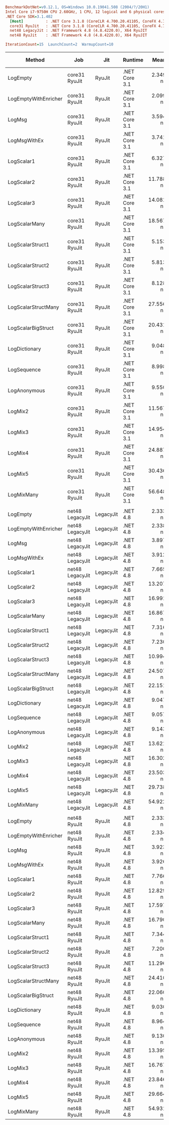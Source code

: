 ``` ini

BenchmarkDotNet=v0.12.1, OS=Windows 10.0.19041.508 (2004/?/20H1)
Intel Core i7-9750H CPU 2.60GHz, 1 CPU, 12 logical and 6 physical cores
.NET Core SDK=3.1.402
  [Host]          : .NET Core 3.1.8 (CoreCLR 4.700.20.41105, CoreFX 4.700.20.41903), X64 RyuJIT
  core31 RyuJit   : .NET Core 3.1.8 (CoreCLR 4.700.20.41105, CoreFX 4.700.20.41903), X64 RyuJIT
  net48 LegacyJit : .NET Framework 4.8 (4.8.4220.0), X64 RyuJIT
  net48 RyuJit    : .NET Framework 4.8 (4.8.4220.0), X64 RyuJIT

IterationCount=15  LaunchCount=2  WarmupCount=10  

```
|               Method |             Job |       Jit |       Runtime |      Mean |     Error |    StdDev |    Median | Ratio | RatioSD |  Gen 0 | Gen 1 | Gen 2 | Allocated |
|--------------------- |---------------- |---------- |-------------- |----------:|----------:|----------:|----------:|------:|--------:|-------:|------:|------:|----------:|
|             LogEmpty |   core31 RyuJit |    RyuJit | .NET Core 3.1 |  2.349 ns | 0.1864 ns | 0.2733 ns |  2.569 ns |  1.00 |    0.00 |      - |     - |     - |         - |
| LogEmptyWithEnricher |   core31 RyuJit |    RyuJit | .NET Core 3.1 |  2.099 ns | 0.0052 ns | 0.0075 ns |  2.099 ns |  0.91 |    0.11 |      - |     - |     - |         - |
|               LogMsg |   core31 RyuJit |    RyuJit | .NET Core 3.1 |  3.594 ns | 0.0378 ns | 0.0565 ns |  3.597 ns |  1.55 |    0.20 |      - |     - |     - |         - |
|         LogMsgWithEx |   core31 RyuJit |    RyuJit | .NET Core 3.1 |  3.741 ns | 0.1985 ns | 0.2971 ns |  3.732 ns |  1.60 |    0.08 |      - |     - |     - |         - |
|           LogScalar1 |   core31 RyuJit |    RyuJit | .NET Core 3.1 |  6.327 ns | 0.0253 ns | 0.0378 ns |  6.334 ns |  2.73 |    0.33 |      - |     - |     - |         - |
|           LogScalar2 |   core31 RyuJit |    RyuJit | .NET Core 3.1 | 11.788 ns | 0.2457 ns | 0.3677 ns | 11.616 ns |  5.06 |    0.48 |      - |     - |     - |         - |
|           LogScalar3 |   core31 RyuJit |    RyuJit | .NET Core 3.1 | 14.081 ns | 0.0524 ns | 0.0784 ns | 14.098 ns |  6.07 |    0.70 |      - |     - |     - |         - |
|        LogScalarMany |   core31 RyuJit |    RyuJit | .NET Core 3.1 | 18.567 ns | 0.1699 ns | 0.2544 ns | 18.491 ns |  8.02 |    0.99 | 0.0089 |     - |     - |      56 B |
|     LogScalarStruct1 |   core31 RyuJit |    RyuJit | .NET Core 3.1 |  5.153 ns | 0.1342 ns | 0.2009 ns |  5.079 ns |  2.23 |    0.34 |      - |     - |     - |         - |
|     LogScalarStruct2 |   core31 RyuJit |    RyuJit | .NET Core 3.1 |  5.813 ns | 0.2831 ns | 0.4238 ns |  5.825 ns |  2.53 |    0.47 |      - |     - |     - |         - |
|     LogScalarStruct3 |   core31 RyuJit |    RyuJit | .NET Core 3.1 |  8.128 ns | 0.0410 ns | 0.0587 ns |  8.130 ns |  3.52 |    0.41 |      - |     - |     - |         - |
|  LogScalarStructMany |   core31 RyuJit |    RyuJit | .NET Core 3.1 | 27.556 ns | 0.1461 ns | 0.2187 ns | 27.597 ns | 11.88 |    1.36 | 0.0242 |     - |     - |     152 B |
|   LogScalarBigStruct |   core31 RyuJit |    RyuJit | .NET Core 3.1 | 20.431 ns | 0.2490 ns | 0.3727 ns | 20.447 ns |  8.79 |    0.89 |      - |     - |     - |         - |
|        LogDictionary |   core31 RyuJit |    RyuJit | .NET Core 3.1 |  9.048 ns | 0.0836 ns | 0.1116 ns |  9.096 ns |  3.97 |    0.50 | 0.0051 |     - |     - |      32 B |
|          LogSequence |   core31 RyuJit |    RyuJit | .NET Core 3.1 |  8.998 ns | 0.1019 ns | 0.1494 ns |  9.051 ns |  3.88 |    0.40 | 0.0051 |     - |     - |      32 B |
|         LogAnonymous |   core31 RyuJit |    RyuJit | .NET Core 3.1 |  9.550 ns | 0.5227 ns | 0.7662 ns |  9.013 ns |  4.09 |    0.26 | 0.0051 |     - |     - |      32 B |
|              LogMix2 |   core31 RyuJit |    RyuJit | .NET Core 3.1 | 11.567 ns | 0.4681 ns | 0.6563 ns | 12.092 ns |  5.06 |    0.85 |      - |     - |     - |         - |
|              LogMix3 |   core31 RyuJit |    RyuJit | .NET Core 3.1 | 14.954 ns | 0.7463 ns | 1.0939 ns | 14.149 ns |  6.41 |    0.47 |      - |     - |     - |         - |
|              LogMix4 |   core31 RyuJit |    RyuJit | .NET Core 3.1 | 24.887 ns | 0.0550 ns | 0.0788 ns | 24.893 ns | 10.78 |    1.25 | 0.0217 |     - |     - |     136 B |
|              LogMix5 |   core31 RyuJit |    RyuJit | .NET Core 3.1 | 30.436 ns | 0.1205 ns | 0.1767 ns | 30.394 ns | 13.13 |    1.58 | 0.0268 |     - |     - |     168 B |
|           LogMixMany |   core31 RyuJit |    RyuJit | .NET Core 3.1 | 56.648 ns | 0.1550 ns | 0.2320 ns | 56.597 ns | 24.44 |    2.89 | 0.0446 |     - |     - |     280 B |
|                      |                 |           |               |           |           |           |           |       |         |        |       |       |           |
|             LogEmpty | net48 LegacyJit | LegacyJit |      .NET 4.8 |  2.333 ns | 0.0158 ns | 0.0237 ns |  2.331 ns |  1.00 |    0.00 |      - |     - |     - |         - |
| LogEmptyWithEnricher | net48 LegacyJit | LegacyJit |      .NET 4.8 |  2.338 ns | 0.0225 ns | 0.0315 ns |  2.336 ns |  1.00 |    0.02 |      - |     - |     - |         - |
|               LogMsg | net48 LegacyJit | LegacyJit |      .NET 4.8 |  3.897 ns | 0.0166 ns | 0.0249 ns |  3.901 ns |  1.67 |    0.02 |      - |     - |     - |         - |
|         LogMsgWithEx | net48 LegacyJit | LegacyJit |      .NET 4.8 |  3.912 ns | 0.0185 ns | 0.0271 ns |  3.914 ns |  1.68 |    0.02 |      - |     - |     - |         - |
|           LogScalar1 | net48 LegacyJit | LegacyJit |      .NET 4.8 |  7.665 ns | 0.0281 ns | 0.0403 ns |  7.668 ns |  3.29 |    0.03 |      - |     - |     - |         - |
|           LogScalar2 | net48 LegacyJit | LegacyJit |      .NET 4.8 | 13.207 ns | 0.2719 ns | 0.3899 ns | 12.910 ns |  5.66 |    0.18 |      - |     - |     - |         - |
|           LogScalar3 | net48 LegacyJit | LegacyJit |      .NET 4.8 | 16.991 ns | 0.2921 ns | 0.4373 ns | 16.957 ns |  7.28 |    0.21 |      - |     - |     - |         - |
|        LogScalarMany | net48 LegacyJit | LegacyJit |      .NET 4.8 | 16.867 ns | 0.0650 ns | 0.0911 ns | 16.850 ns |  7.23 |    0.09 | 0.0089 |     - |     - |      56 B |
|     LogScalarStruct1 | net48 LegacyJit | LegacyJit |      .NET 4.8 |  7.316 ns | 0.0282 ns | 0.0414 ns |  7.308 ns |  3.14 |    0.03 |      - |     - |     - |         - |
|     LogScalarStruct2 | net48 LegacyJit | LegacyJit |      .NET 4.8 |  7.230 ns | 0.0410 ns | 0.0601 ns |  7.216 ns |  3.10 |    0.04 |      - |     - |     - |         - |
|     LogScalarStruct3 | net48 LegacyJit | LegacyJit |      .NET 4.8 | 10.994 ns | 0.0273 ns | 0.0400 ns | 11.005 ns |  4.71 |    0.05 |      - |     - |     - |         - |
|  LogScalarStructMany | net48 LegacyJit | LegacyJit |      .NET 4.8 | 24.507 ns | 0.0719 ns | 0.1031 ns | 24.535 ns | 10.51 |    0.11 | 0.0242 |     - |     - |     152 B |
|   LogScalarBigStruct | net48 LegacyJit | LegacyJit |      .NET 4.8 | 22.151 ns | 0.0720 ns | 0.1078 ns | 22.167 ns |  9.49 |    0.10 |      - |     - |     - |         - |
|        LogDictionary | net48 LegacyJit | LegacyJit |      .NET 4.8 |  9.047 ns | 0.0203 ns | 0.0298 ns |  9.047 ns |  3.88 |    0.04 | 0.0051 |     - |     - |      32 B |
|          LogSequence | net48 LegacyJit | LegacyJit |      .NET 4.8 |  9.057 ns | 0.1065 ns | 0.1594 ns |  8.994 ns |  3.88 |    0.08 | 0.0051 |     - |     - |      32 B |
|         LogAnonymous | net48 LegacyJit | LegacyJit |      .NET 4.8 |  9.143 ns | 0.0287 ns | 0.0420 ns |  9.136 ns |  3.92 |    0.05 | 0.0051 |     - |     - |      32 B |
|              LogMix2 | net48 LegacyJit | LegacyJit |      .NET 4.8 | 13.621 ns | 0.0508 ns | 0.0744 ns | 13.636 ns |  5.84 |    0.06 |      - |     - |     - |         - |
|              LogMix3 | net48 LegacyJit | LegacyJit |      .NET 4.8 | 16.302 ns | 0.0309 ns | 0.0444 ns | 16.306 ns |  6.99 |    0.07 |      - |     - |     - |         - |
|              LogMix4 | net48 LegacyJit | LegacyJit |      .NET 4.8 | 23.503 ns | 0.0399 ns | 0.0572 ns | 23.497 ns | 10.08 |    0.11 | 0.0217 |     - |     - |     136 B |
|              LogMix5 | net48 LegacyJit | LegacyJit |      .NET 4.8 | 29.738 ns | 0.1052 ns | 0.1542 ns | 29.741 ns | 12.75 |    0.15 | 0.0268 |     - |     - |     168 B |
|           LogMixMany | net48 LegacyJit | LegacyJit |      .NET 4.8 | 54.922 ns | 0.0703 ns | 0.1052 ns | 54.932 ns | 23.54 |    0.24 | 0.0446 |     - |     - |     281 B |
|                      |                 |           |               |           |           |           |           |       |         |        |       |       |           |
|             LogEmpty |    net48 RyuJit |    RyuJit |      .NET 4.8 |  2.333 ns | 0.0164 ns | 0.0235 ns |  2.331 ns |  1.00 |    0.00 |      - |     - |     - |         - |
| LogEmptyWithEnricher |    net48 RyuJit |    RyuJit |      .NET 4.8 |  2.334 ns | 0.0159 ns | 0.0237 ns |  2.340 ns |  1.00 |    0.02 |      - |     - |     - |         - |
|               LogMsg |    net48 RyuJit |    RyuJit |      .NET 4.8 |  3.923 ns | 0.0256 ns | 0.0367 ns |  3.915 ns |  1.68 |    0.03 |      - |     - |     - |         - |
|         LogMsgWithEx |    net48 RyuJit |    RyuJit |      .NET 4.8 |  3.926 ns | 0.0124 ns | 0.0181 ns |  3.931 ns |  1.68 |    0.02 |      - |     - |     - |         - |
|           LogScalar1 |    net48 RyuJit |    RyuJit |      .NET 4.8 |  7.766 ns | 0.0795 ns | 0.1165 ns |  7.685 ns |  3.33 |    0.07 |      - |     - |     - |         - |
|           LogScalar2 |    net48 RyuJit |    RyuJit |      .NET 4.8 | 12.829 ns | 0.0445 ns | 0.0624 ns | 12.838 ns |  5.51 |    0.06 |      - |     - |     - |         - |
|           LogScalar3 |    net48 RyuJit |    RyuJit |      .NET 4.8 | 17.597 ns | 0.0712 ns | 0.0998 ns | 17.605 ns |  7.55 |    0.07 |      - |     - |     - |         - |
|        LogScalarMany |    net48 RyuJit |    RyuJit |      .NET 4.8 | 16.790 ns | 0.0516 ns | 0.0739 ns | 16.791 ns |  7.20 |    0.09 | 0.0089 |     - |     - |      56 B |
|     LogScalarStruct1 |    net48 RyuJit |    RyuJit |      .NET 4.8 |  7.344 ns | 0.0258 ns | 0.0385 ns |  7.346 ns |  3.15 |    0.04 |      - |     - |     - |         - |
|     LogScalarStruct2 |    net48 RyuJit |    RyuJit |      .NET 4.8 |  7.200 ns | 0.0270 ns | 0.0395 ns |  7.203 ns |  3.09 |    0.03 |      - |     - |     - |         - |
|     LogScalarStruct3 |    net48 RyuJit |    RyuJit |      .NET 4.8 | 11.296 ns | 0.2405 ns | 0.3525 ns | 11.047 ns |  4.84 |    0.15 |      - |     - |     - |         - |
|  LogScalarStructMany |    net48 RyuJit |    RyuJit |      .NET 4.8 | 24.410 ns | 0.0705 ns | 0.1011 ns | 24.428 ns | 10.47 |    0.12 | 0.0242 |     - |     - |     152 B |
|   LogScalarBigStruct |    net48 RyuJit |    RyuJit |      .NET 4.8 | 22.060 ns | 0.0562 ns | 0.0841 ns | 22.070 ns |  9.46 |    0.10 |      - |     - |     - |         - |
|        LogDictionary |    net48 RyuJit |    RyuJit |      .NET 4.8 |  9.030 ns | 0.0225 ns | 0.0315 ns |  9.028 ns |  3.88 |    0.03 | 0.0051 |     - |     - |      32 B |
|          LogSequence |    net48 RyuJit |    RyuJit |      .NET 4.8 |  8.964 ns | 0.0223 ns | 0.0313 ns |  8.972 ns |  3.85 |    0.04 | 0.0051 |     - |     - |      32 B |
|         LogAnonymous |    net48 RyuJit |    RyuJit |      .NET 4.8 |  9.130 ns | 0.0226 ns | 0.0332 ns |  9.132 ns |  3.91 |    0.04 | 0.0051 |     - |     - |      32 B |
|              LogMix2 |    net48 RyuJit |    RyuJit |      .NET 4.8 | 13.395 ns | 0.2019 ns | 0.3021 ns | 13.382 ns |  5.75 |    0.15 |      - |     - |     - |         - |
|              LogMix3 |    net48 RyuJit |    RyuJit |      .NET 4.8 | 16.767 ns | 0.3191 ns | 0.4474 ns | 17.009 ns |  7.20 |    0.21 |      - |     - |     - |         - |
|              LogMix4 |    net48 RyuJit |    RyuJit |      .NET 4.8 | 23.846 ns | 0.1368 ns | 0.2005 ns | 23.906 ns | 10.23 |    0.15 | 0.0217 |     - |     - |     136 B |
|              LogMix5 |    net48 RyuJit |    RyuJit |      .NET 4.8 | 29.664 ns | 0.0956 ns | 0.1431 ns | 29.696 ns | 12.72 |    0.14 | 0.0268 |     - |     - |     168 B |
|           LogMixMany |    net48 RyuJit |    RyuJit |      .NET 4.8 | 54.931 ns | 0.1518 ns | 0.2128 ns | 54.903 ns | 23.58 |    0.20 | 0.0446 |     - |     - |     281 B |
